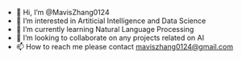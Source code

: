 - 👋 Hi, I’m @MavisZhang0124
- 👀 I’m interested in Artiticial Intelligence and Data Science
- 🌱 I’m currently learning Natural Language Processing
- 💞️ I’m looking to collaborate on any projects related on AI
- 📫 How to reach me please contact maviszhang0124@gmail.com

<!---
MavisZhang0124/MavisZhang0124 is a ✨ special ✨ repository because its `README.md` (this file) appears on your GitHub profile.
You can click the Preview link to take a look at your changes.
--->
